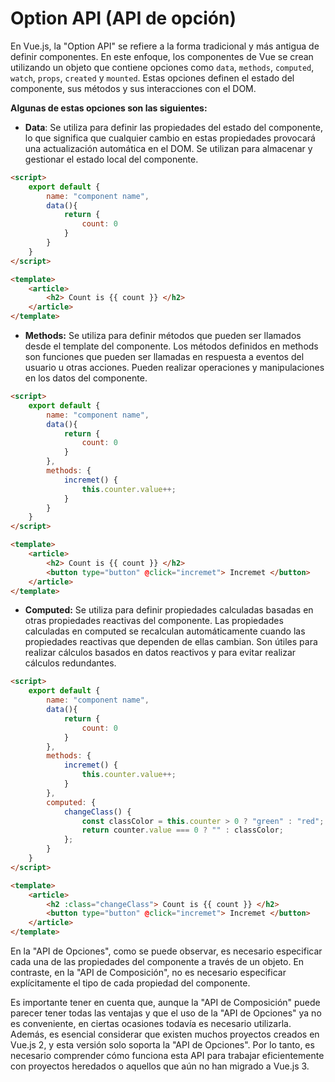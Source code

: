 # Option API (API de opción)

En Vue.js, la "Option API" se refiere a la forma tradicional y más antigua de definir componentes. En este enfoque, los componentes de Vue se crean utilizando un objeto que contiene opciones como `data`, `methods`, `computed`, `watch`, `props`, `created` y `mounted`. Estas opciones definen el estado del componente, sus métodos y sus interacciones con el DOM.

**Algunas de estas opciones son las siguientes:**

* **Data**: Se utiliza para definir las propiedades del estado del componente, lo que significa que cualquier cambio en estas propiedades provocará una actualización automática en el DOM. Se utilizan para almacenar y gestionar el estado local del componente.

```html
<script>
    export default {
        name: "component name",
        data(){
            return {
                count: 0
            }
        }
    }
</script>

<template>
    <article>
        <h2> Count is {{ count }} </h2>
    </article>
</template>
```

* **Methods:** Se utiliza para definir métodos que pueden ser llamados desde el template del componente. Los métodos definidos en methods son funciones que pueden ser llamadas en respuesta a eventos del usuario u otras acciones. Pueden realizar operaciones y manipulaciones en los datos del componente.

```html
<script>
    export default {
        name: "component name",
        data(){
            return {
                count: 0
            }
        },
        methods: {
            incremet() {
                this.counter.value++;
            }
        }
    }
</script>

<template>
    <article>
        <h2> Count is {{ count }} </h2>
        <button type="button" @click="incremet"> Incremet </button>
    </article>
</template>
```

* **Computed:** Se utiliza para definir propiedades calculadas basadas en otras propiedades reactivas del componente. Las propiedades calculadas en computed se recalculan automáticamente cuando las propiedades reactivas que dependen de ellas cambian. Son útiles para realizar cálculos basados en datos reactivos y para evitar realizar cálculos redundantes.

```html
<script>
    export default {
        name: "component name",
        data(){
            return {
                count: 0
            }
        },
        methods: {
            incremet() {
                this.counter.value++;
            }
        },
        computed: {
            changeClass() {
                const classColor = this.counter > 0 ? "green" : "red";
                return counter.value === 0 ? "" : classColor;
            };
        }
    }
</script>

<template>
    <article>
        <h2 :class="changeClass"> Count is {{ count }} </h2>
        <button type="button" @click="incremet"> Incremet </button>
    </article>
</template>
```

En la "API de Opciones", como se puede observar, es necesario especificar cada una de las propiedades del componente a través de un objeto. En contraste, en la "API de Composición", no es necesario especificar explícitamente el tipo de cada propiedad del componente.

Es importante tener en cuenta que, aunque la "API de Composición" puede parecer tener todas las ventajas y que el uso de la "API de Opciones" ya no es conveniente, en ciertas ocasiones todavía es necesario utilizarla. Además, es esencial considerar que existen muchos proyectos creados en Vue.js 2, y esta versión solo soporta la "API de Opciones". Por lo tanto, es necesario comprender cómo funciona esta API para trabajar eficientemente con proyectos heredados o aquellos que aún no han migrado a Vue.js 3.
